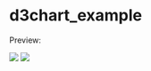 # d3chart_example

<p>Preview:</p>
<img src="https://i.imgur.com/J9g5DMm.png" />
<img src="https://i.imgur.com/tYOS83K.png" />
